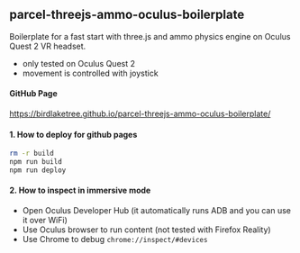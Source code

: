 ## parcel-threejs-ammo-oculus-boilerplate
Boilerplate for a fast start with three.js and ammo physics engine on Oculus Quest 2 VR headset.
- only tested on Oculus Quest 2
- movement is controlled with joystick

#### GitHub Page
https://birdlaketree.github.io/parcel-threejs-ammo-oculus-boilerplate/

#### 1. How to deploy for github pages
```bash
rm -r build
npm run build
npm run deploy
```

#### 2. How to inspect in immersive mode
- Open Oculus Developer Hub (it automatically runs ADB and you can use it over WiFi)
- Use Oculus browser to run content (not tested with Firefox Reality)
- Use Chrome to debug `chrome://inspect/#devices`
